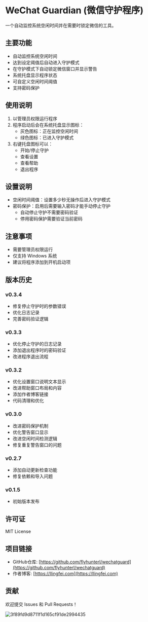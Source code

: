 # WeChat Guardian (微信守护程序)

一个自动监控系统空闲时间并在需要时锁定微信的工具。

## 主要功能

- 自动监控系统空闲时间
- 达到设定阈值后自动进入守护模式
- 在守护模式下自动锁定微信窗口并显示警告
- 系统托盘显示程序状态
- 可自定义空闲时间阈值
- 支持密码保护

## 使用说明

1. 以管理员权限运行程序
2. 程序启动后会在系统托盘显示图标：
   - 灰色图标：正在监控空闲时间
   - 绿色图标：已进入守护模式
3. 右键托盘图标可以：
   - 开始/停止守护
   - 查看设置
   - 查看帮助
   - 退出程序

## 设置说明

- 空闲时间阈值：设置多少秒无操作后进入守护模式
- 密码保护：启用后需要输入密码才能手动停止守护
  - 自动停止守护不需要密码验证
  - 停用密码保护需要验证当前密码

## 注意事项

- 需要管理员权限运行
- 仅支持 Windows 系统
- 建议将程序添加到开机启动项

## 版本历史

### v0.3.4
- 修复停止守护时的参数错误
- 优化日志记录
- 完善密码验证逻辑

### v0.3.3
- 优化停止守护的日志记录
- 添加退出程序时的密码验证
- 改进程序退出流程

### v0.3.2
- 优化设置窗口说明文本显示
- 改进帮助窗口布局和内容
- 添加作者博客链接
- 代码清理和优化

### v0.3.0
- 改进密码保护机制
- 优化警告窗口显示
- 改进空闲时间检测逻辑
- 修复重复警告窗口的问题

### v0.2.7
- 添加自动更新检查功能
- 修复依赖和导入问题

### v0.1.5
- 初始版本发布

## 许可证

MIT License

## 项目链接
- GitHub仓库: [https://github.com/flyhunterl/wechatguard](https://github.com/flyhunterl/wechatguard)
- 作者博客: [https://llingfei.com](https://llingfei.com)

## 贡献

欢迎提交 Issues 和 Pull Requests！

![3f89fd9d8711f1d165cf91de2994435](https://github.com/user-attachments/assets/c2585baa-b4eb-4fe5-9814-27a367e523d7)
